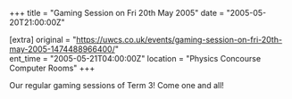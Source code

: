 +++
title = "Gaming Session on Fri 20th May 2005"
date = "2005-05-20T21:00:00Z"

[extra]
original = "https://uwcs.co.uk/events/gaming-session-on-fri-20th-may-2005-1474488966400/"    
ent_time = "2005-05-21T04:00:00Z"
location = "Physics Concourse Computer Rooms"
+++

Our regular gaming sessions of Term 3\! Come one and all\!

